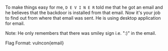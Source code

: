 To make things easy for me, `D E V I N E R` told me that he got an email and he believes that the backdoor is installed from that email. Now it's your job to find out from where that email was sent. He is using desktop application for email.

Note: He only remembers that there was smiley sign i.e. ":)" in the email.

Flag Format: vulncon{email}
